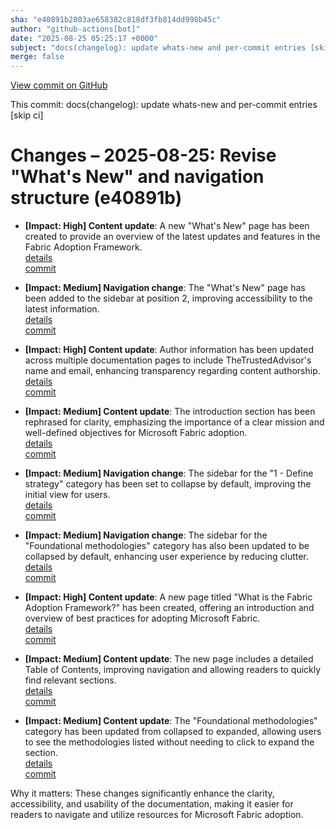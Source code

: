 ```yaml
---
sha: "e40891b2803ae658382c818df3fb814dd998b45c"
author: "github-actions[bot]"
date: "2025-08-25 05:25:17 +0000"
subject: "docs(changelog): update whats-new and per-commit entries [skip ci]"
merge: false
---
```


[View commit on GitHub](https://github.com/TheTrustedAdvisor/FabricAdoptionFramework/commit/e40891b2803ae658382c818df3fb814dd998b45c)

This commit: docs(changelog): update whats-new and per-commit entries [skip ci]

# Changes – 2025-08-25: Revise "What's New" and navigation structure (e40891b)

- **[Impact: High] Content update**: A new "What's New" page has been created to provide an overview of the latest updates and features in the Fabric Adoption Framework.  
   [details](/docs/about/changes/2025-08-24-c3bc24d9c24ccbb3a0ac9561c127eaada1a01668)  
   [commit](https://github.com/TheTrustedAdvisor/FabricAdoptionFramework/commit/c3bc24d9c24ccbb3a0ac9561c127eaada1a01668)  

- **[Impact: Medium] Navigation change**: The "What's New" page has been added to the sidebar at position 2, improving accessibility to the latest information.  
   [details](/docs/about/changes/2025-08-24-c3bc24d9c24ccbb3a0ac9561c127eaada1a01668)  
   [commit](https://github.com/TheTrustedAdvisor/FabricAdoptionFramework/commit/c3bc24d9c24ccbb3a0ac9561c127eaada1a01668)  

- **[Impact: High] Content update**: Author information has been updated across multiple documentation pages to include TheTrustedAdvisor's name and email, enhancing transparency regarding content authorship.  
   [details](/docs/about/changes/2025-08-24-c3bc24d9c24ccbb3a0ac9561c127eaada1a01668)  
   [commit](https://github.com/TheTrustedAdvisor/FabricAdoptionFramework/commit/c3bc24d9c24ccbb3a0ac9561c127eaada1a01668)  

- **[Impact: Medium] Content update**: The introduction section has been rephrased for clarity, emphasizing the importance of a clear mission and well-defined objectives for Microsoft Fabric adoption.  
   [details](/docs/about/changes/2025-08-24-c3bc24d9c24ccbb3a0ac9561c127eaada1a01668)  
   [commit](https://github.com/TheTrustedAdvisor/FabricAdoptionFramework/commit/c3bc24d9c24ccbb3a0ac9561c127eaada1a01668)  

- **[Impact: Medium] Navigation change**: The sidebar for the "1 - Define strategy" category has been set to collapse by default, improving the initial view for users.  
   [details](/docs/about/changes/2025-08-24-c3bc24d9c24ccbb3a0ac9561c127eaada1a01668)  
   [commit](https://github.com/TheTrustedAdvisor/FabricAdoptionFramework/commit/c3bc24d9c24ccbb3a0ac9561c127eaada1a01668)  

- **[Impact: Medium] Navigation change**: The sidebar for the "Foundational methodologies" category has also been updated to be collapsed by default, enhancing user experience by reducing clutter.  
   [details](/docs/about/changes/2025-08-24-c3bc24d9c24ccbb3a0ac9561c127eaada1a01668)  
   [commit](https://github.com/TheTrustedAdvisor/FabricAdoptionFramework/commit/c3bc24d9c24ccbb3a0ac9561c127eaada1a01668)  

- **[Impact: High] Content update**: A new page titled "What is the Fabric Adoption Framework?" has been created, offering an introduction and overview of best practices for adopting Microsoft Fabric.  
   [details](/docs/about/changes/2025-08-24-c3bc24d9c24ccbb3a0ac9561c127eaada1a01668)  
   [commit](https://github.com/TheTrustedAdvisor/FabricAdoptionFramework/commit/c3bc24d9c24ccbb3a0ac9561c127eaada1a01668)  

- **[Impact: Medium] Content update**: The new page includes a detailed Table of Contents, improving navigation and allowing readers to quickly find relevant sections.  
   [details](/docs/about/changes/2025-08-24-c3bc24d9c24ccbb3a0ac9561c127eaada1a01668)  
   [commit](https://github.com/TheTrustedAdvisor/FabricAdoptionFramework/commit/c3bc24d9c24ccbb3a0ac9561c127eaada1a01668)  

- **[Impact: Medium] Content update**: The "Foundational methodologies" category has been updated from collapsed to expanded, allowing users to see the methodologies listed without needing to click to expand the section.  
   [details](/docs/about/changes/2025-08-24-c3bc24d9c24ccbb3a0ac9561c127eaada1a01668)  
   [commit](https://github.com/TheTrustedAdvisor/FabricAdoptionFramework/commit/c3bc24d9c24ccbb3a0ac9561c127eaada1a01668)  

Why it matters: These changes significantly enhance the clarity, accessibility, and usability of the documentation, making it easier for readers to navigate and utilize resources for Microsoft Fabric adoption.
